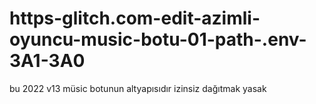 # https-glitch.com-edit-azimli-oyuncu-music-botu-01-path-.env-3A1-3A0
bu 2022 v13 müsic botunun altyapısıdır  izinsiz dağıtmak yasak

